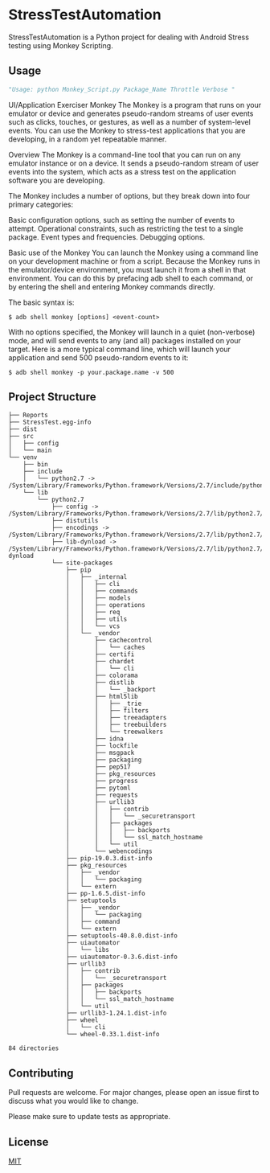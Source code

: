 # StressTestAutomation

StressTestAutomation is a Python project for dealing with Android Stress testing using Monkey Scripting.

## Usage

```python
"Usage: python Monkey_Script.py Package_Name Throttle Verbose "
```

UI/Application Exerciser Monkey
The Monkey is a program that runs on your emulator or device and generates pseudo-random streams of user events such as clicks, touches, or gestures, as well as a number of system-level events. You can use the Monkey to stress-test applications that you are developing, in a random yet repeatable manner.

Overview
The Monkey is a command-line tool that you can run on any emulator instance or on a device. It sends a pseudo-random stream of user events into the system, which acts as a stress test on the application software you are developing.

The Monkey includes a number of options, but they break down into four primary categories:

Basic configuration options, such as setting the number of events to attempt.
Operational constraints, such as restricting the test to a single package.
Event types and frequencies.
Debugging options.

Basic use of the Monkey
You can launch the Monkey using a command line on your development machine or from a script. Because the Monkey runs in the emulator/device environment, you must launch it from a shell in that environment. You can do this by prefacing adb shell to each command, or by entering the shell and entering Monkey commands directly.

The basic syntax is:
```
$ adb shell monkey [options] <event-count>
```
With no options specified, the Monkey will launch in a quiet (non-verbose) mode, and will send events to any (and all) packages installed on your target. Here is a more typical command line, which will launch your application and send 500 pseudo-random events to it:
```
$ adb shell monkey -p your.package.name -v 500
```
## Project Structure
```
├── Reports
├── StressTest.egg-info
├── dist
├── src
│   ├── config
│   └── main
└── venv
    ├── bin
    ├── include
    │   └── python2.7 -> /System/Library/Frameworks/Python.framework/Versions/2.7/include/python2.7
    └── lib
        └── python2.7
            ├── config -> /System/Library/Frameworks/Python.framework/Versions/2.7/lib/python2.7/config
            ├── distutils
            ├── encodings -> /System/Library/Frameworks/Python.framework/Versions/2.7/lib/python2.7/encodings
            ├── lib-dynload -> /System/Library/Frameworks/Python.framework/Versions/2.7/lib/python2.7/lib-dynload
            └── site-packages
                ├── pip
                │   ├── _internal
                │   │   ├── cli
                │   │   ├── commands
                │   │   ├── models
                │   │   ├── operations
                │   │   ├── req
                │   │   ├── utils
                │   │   └── vcs
                │   └── _vendor
                │       ├── cachecontrol
                │       │   └── caches
                │       ├── certifi
                │       ├── chardet
                │       │   └── cli
                │       ├── colorama
                │       ├── distlib
                │       │   └── _backport
                │       ├── html5lib
                │       │   ├── _trie
                │       │   ├── filters
                │       │   ├── treeadapters
                │       │   ├── treebuilders
                │       │   └── treewalkers
                │       ├── idna
                │       ├── lockfile
                │       ├── msgpack
                │       ├── packaging
                │       ├── pep517
                │       ├── pkg_resources
                │       ├── progress
                │       ├── pytoml
                │       ├── requests
                │       ├── urllib3
                │       │   ├── contrib
                │       │   │   └── _securetransport
                │       │   ├── packages
                │       │   │   ├── backports
                │       │   │   └── ssl_match_hostname
                │       │   └── util
                │       └── webencodings
                ├── pip-19.0.3.dist-info
                ├── pkg_resources
                │   ├── _vendor
                │   │   └── packaging
                │   └── extern
                ├── pp-1.6.5.dist-info
                ├── setuptools
                │   ├── _vendor
                │   │   └── packaging
                │   ├── command
                │   └── extern
                ├── setuptools-40.8.0.dist-info
                ├── uiautomator
                │   └── libs
                ├── uiautomator-0.3.6.dist-info
                ├── urllib3
                │   ├── contrib
                │   │   └── _securetransport
                │   ├── packages
                │   │   ├── backports
                │   │   └── ssl_match_hostname
                │   └── util
                ├── urllib3-1.24.1.dist-info
                ├── wheel
                │   └── cli
                └── wheel-0.33.1.dist-info

84 directories
```

## Contributing
Pull requests are welcome. For major changes, please open an issue first to discuss what you would like to change.

Please make sure to update tests as appropriate.

## License
[MIT](https://choosealicense.com/licenses/mit/)
